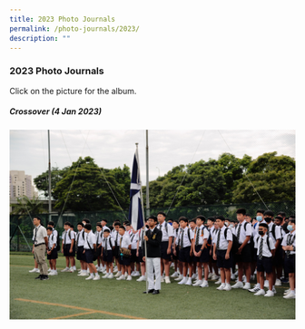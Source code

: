 ```yaml
---
title: 2023 Photo Journals
permalink: /photo-journals/2023/
description: ""
---
```

### 2023 Photo Journals

Click on the picture for the album.


##### Crossover (4 Jan 2023)

<p><a href="https://photos.app.goo.gl/SHRoRJbAREatk5Hk9"><img src="/images/Photo%20Journal%202023/_tim5510.jpg"></a></p>
